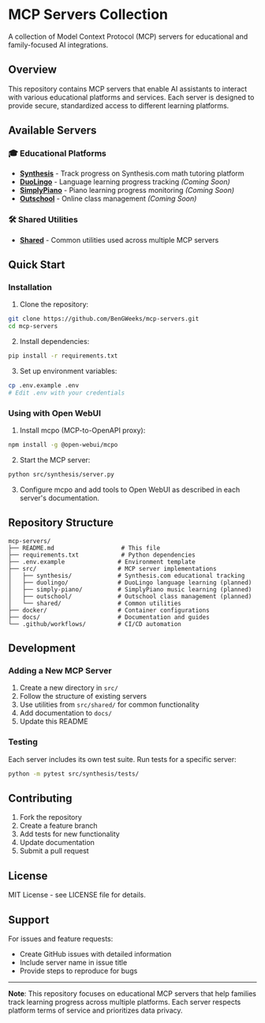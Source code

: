 # MCP Servers Collection

A collection of Model Context Protocol (MCP) servers for educational and family-focused AI integrations.

## Overview

This repository contains MCP servers that enable AI assistants to interact with various educational platforms and services. Each server is designed to provide secure, standardized access to different learning platforms.

## Available Servers

### 🎓 Educational Platforms

- **[Synthesis](src/synthesis/)** - Track progress on Synthesis.com math tutoring platform
- **[DuoLingo](src/duolingo/)** - Language learning progress tracking *(Coming Soon)*
- **[SimplyPiano](src/simply-piano/)** - Piano learning progress monitoring *(Coming Soon)*
- **[Outschool](src/outschool/)** - Online class management *(Coming Soon)*

### 🛠️ Shared Utilities

- **[Shared](src/shared/)** - Common utilities used across multiple MCP servers

## Quick Start

### Installation

1. Clone the repository:
```bash
git clone https://github.com/BenGWeeks/mcp-servers.git
cd mcp-servers
```

2. Install dependencies:
```bash
pip install -r requirements.txt
```

3. Set up environment variables:
```bash
cp .env.example .env
# Edit .env with your credentials
```

### Using with Open WebUI

1. Install mcpo (MCP-to-OpenAPI proxy):
```bash
npm install -g @open-webui/mcpo
```

2. Start the MCP server:
```bash
python src/synthesis/server.py
```

3. Configure mcpo and add tools to Open WebUI as described in each server's documentation.

## Repository Structure

```
mcp-servers/
├── README.md                   # This file
├── requirements.txt            # Python dependencies
├── .env.example               # Environment template
├── src/                       # MCP server implementations
│   ├── synthesis/             # Synthesis.com educational tracking
│   ├── duolingo/              # DuoLingo language learning (planned)
│   ├── simply-piano/          # SimplyPiano music learning (planned)
│   ├── outschool/             # Outschool class management (planned)
│   └── shared/                # Common utilities
├── docker/                    # Container configurations
├── docs/                      # Documentation and guides
└── .github/workflows/         # CI/CD automation
```

## Development

### Adding a New MCP Server

1. Create a new directory in `src/`
2. Follow the structure of existing servers
3. Use utilities from `src/shared/` for common functionality
4. Add documentation to `docs/`
5. Update this README

### Testing

Each server includes its own test suite. Run tests for a specific server:

```bash
python -m pytest src/synthesis/tests/
```

## Contributing

1. Fork the repository
2. Create a feature branch
3. Add tests for new functionality
4. Update documentation
5. Submit a pull request

## License

MIT License - see LICENSE file for details.

## Support

For issues and feature requests:
- Create GitHub issues with detailed information
- Include server name in issue title
- Provide steps to reproduce for bugs

---

**Note**: This repository focuses on educational MCP servers that help families track learning progress across multiple platforms. Each server respects platform terms of service and prioritizes data privacy.